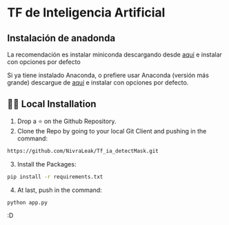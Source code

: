 # TF de Inteligencia Artificial

## Instalación de anadonda

La recomendación es instalar miniconda descargando desde
[aquí](https://repo.anaconda.com/miniconda/Miniconda3-py39_4.9.2-Windows-x86_64.exe)
e instalar con opciones por defecto

Si ya tiene instalado Anaconda, o prefiere usar Anaconda (versión más grande)
descargue de
[aquí](https://repo.anaconda.com/archive/Anaconda3-2021.05-Windows-x86_64.exe) e
instalar con opciones por defecto.

## 🏃‍♂️ Local Installation

1. Drop a ⭐ on the Github Repository. 
2. Clone the Repo by going to your local Git Client and pushing in the command: 

```sh
https://github.com/NivraLeak/Tf_ia_detectMask.git
```

3. Install the Packages: 
```sh
pip install -r requirements.txt
```

4. At last, push in the command:
```sh
python app.py
```

:D
